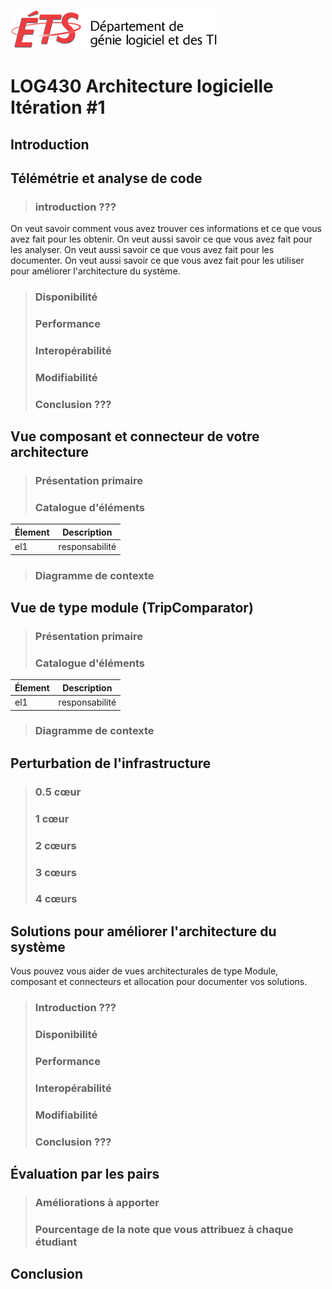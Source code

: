 ![log](./logo-logti.png)

# LOG430 Architecture logicielle Itération #1

## Introduction

## Télémétrie et analyse de code
>### introduction ???
On veut savoir comment vous avez trouver ces informations et ce que vous avez fait pour les obtenir. On veut aussi savoir ce que vous avez fait pour les analyser. On veut aussi savoir ce que vous avez fait pour les documenter. On veut aussi savoir ce que vous avez fait pour les utiliser pour améliorer l'architecture du système.
>### Disponibilité
>### Performance
>### Interopérabilité
>### Modifiabilité
>### Conclusion ???

## Vue composant et connecteur de votre architecture
>### Présentation primaire
>### Catalogue d'éléments
|Élement|Description|
|-------|-----------|
|el1|responsabilité 
>### Diagramme de contexte

## Vue de type module (TripComparator)
>### Présentation primaire
>### Catalogue d'éléments
|Élement|Description|
|-------|-----------|
|el1|responsabilité 
>### Diagramme de contexte


## Perturbation de l'infrastructure
>### 0.5 cœur
>### 1 cœur
>### 2 cœurs
>### 3 cœurs
>### 4 cœurs

## Solutions pour améliorer l'architecture du système
Vous pouvez vous aider de vues architecturales de type Module, composant et connecteurs et allocation pour documenter vos solutions.
>### Introduction ???
>### Disponibilité
>### Performance   
>### Interopérabilité
>### Modifiabilité
>### Conclusion ???

## Évaluation par les pairs
>### Améliorations à apporter
>### Pourcentage de la note que vous attribuez à chaque étudiant

## Conclusion
